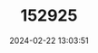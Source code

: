 ---
title: "152925"
category: "Acanthocereus tetragonus"
draft: false
date: 2024-02-22 13:03:51
languages:
  Spanish; Castilian: ["Bejunco", "Cruceta", "Nopal de Cruz", "Nopal de tres lomos", "Órgano-alado de Pitaya"]
  English: ["Triangle Cactus"]
---